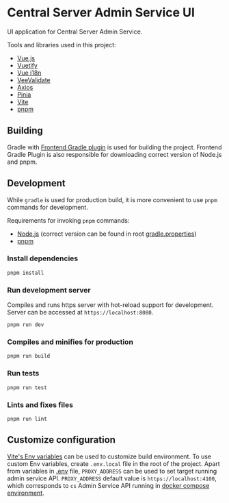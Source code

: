 # Central Server Admin Service UI

UI application for Central Server Admin Service.

Tools and libraries used in this project:
- [Vue.js](https://vuejs.org/)
- [Vuetify](https://vuetifyjs.com/)
- [Vue i18n](https://kazupon.github.io/vue-i18n/)
- [VeeValidate](https://vee-validate.logaretm.com/v4/)
- [Axios](https://axios-http.com/)
- [Pinia](https://pinia.esm.dev/)
- [Vite](https://vitejs.dev/)
- [pnpm](https://pnpm.io/)

## Building

Gradle with [Frontend Gradle plugin](https://siouan.github.io/frontend-gradle-plugin/) is used for building the project.
Frontend Gradle Plugin is also responsible for downloading correct version of Node.js and pnpm.

## Development

While `gradle` is used for production build, it is more convenient to use `pnpm` commands for development.

Requirements for invoking `pnpm` commands:
- [Node.js](https://nodejs.org/) (correct version can be found in root [gradle.properties](../../../gradle.properties))
- [pnpm](https://pnpm.io/)

### Install dependencies
```
pnpm install
```

### Run development server

Compiles and runs https server with hot-reload support for development. Server can be accessed at `https://localhost:8080`.

```
pnpm run dev
```

### Compiles and minifies for production
```
pnpm run build
```

### Run tests
```
pnpm run test
```

### Lints and fixes files
```
pnpm run lint
```

## Customize configuration

[Vite's Env variables](https://vitejs.dev/guide/env-and-mode#env-files) can be used to customize build environment.
To use custom Env variables, create `.env.local` file in the root of the project.
Apart from variables in [.env](.env) file, `PROXY_ADDRESS` can be used to set target running admin service API.
`PROXY_ADDRESS` default value is `https://localhost:4100`, which corresponds to `cs` Admin Service API running in
[docker compose environment](../../../../Docker/xrd-dev-stack/README.md).
